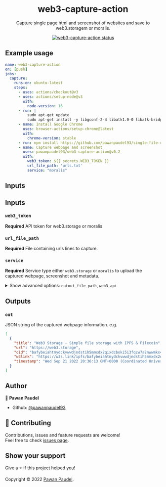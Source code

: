 <h1 align="center">web3-capture-action</h1>
<p align="center">Capture single page html and screenshot of websites and save to web3.storagem or moralis.</p>

<p align="center">
  <a href="https://github.com/pawanpaudel93/web3-capture-action/actions"><img alt="web3-capture-action status" src="https://github.com/pawanpaudel93/web3-capture-action/workflows/web3-capture-action/badge.svg"></a>
</p>

## Example usage

```yaml
name: web3-capture-action
on: [push]
jobs:
  capture:
    runs-on: ubuntu-latest
    steps:
      - uses: actions/checkout@v3
      - uses: actions/setup-node@v3
        with:
          node-version: 16
      - run: |
          sudo apt-get update
          sudo apt-get install -y libgconf-2-4 libatk1.0-0 libatk-bridge2.0-0 libgdk-pixbuf2.0-0 libgtk-3-0 libgbm-dev libnss3-dev libxss-dev libasound2
      - name: Install Google Chrome
        uses: browser-actions/setup-chrome@latest
        with:
          chrome-version: stable
      - run: npm install https://github.com/pawanpaudel93/single-file-cli
      - name: Capture webpage and screenshot
        uses: pawanpaudel93/web3-capture-action@v0.2
        with:
          web3_token: ${{ secrets.WEB3_TOKEN }}
          url_file_path: 'urls.txt'
          service: "moralis"
```

## Inputs

## Inputs

### `web3_token`

**Required** API token for web3.storage or moralis

### `url_file_path`

**Required** File containing urls lines to capture.

### `service`

**Required** Service type either `web3.storage` or `moralis` to upload the captured webpage, screenshot and metadata.

<details>
  <summary>Show advanced options: <code>outout_file_path</code>,  <code>web3_api</code></summary>

### `output_file_path`

_Default_ `saved.json`

JSON file path to save the captured webpage information.

### `web3_api`

_Default_ `https://api.web3.storage`

Useful for testing against staging deployments by setting to the api origin of your choice.

</details>

## Outputs

### `out`

JSON string of the captured webpage information.
e.g.  
```json
[
  {
    "title": "Web3 Storage - Simple file storage with IPFS & Filecoin",
    "url": "https://web3.storage",
    "cid": "bafybeiahtmydckvwwdjndstih5mmxdx2qixdcboki5i3fqzw7a2nwwmkx4",
    "w3link": "https://w3s.link/ipfs/bafybeiahtmydckvwwdjndstih5mmxdx2qixdcboki5i3fqzw7a2nwwmkx4",
    "timestamp": "Wed Sep 21 2022 20:36:13 GMT+0000 (Coordinated Universal Time)"
  }
]
```

## Author

👤 **Pawan Paudel**

- Github: [@pawanpaudel93](https://github.com/pawanpaudel93)

## 🤝 Contributing

Contributions, issues and feature requests are welcome!<br />Feel free to check [issues page](https://github.com/pawanpaudel93/web3-capture-action/issues).

## Show your support

Give a ⭐️ if this project helped you!

Copyright © 2022 [Pawan Paudel](https://github.com/pawanpaudel93).<br />